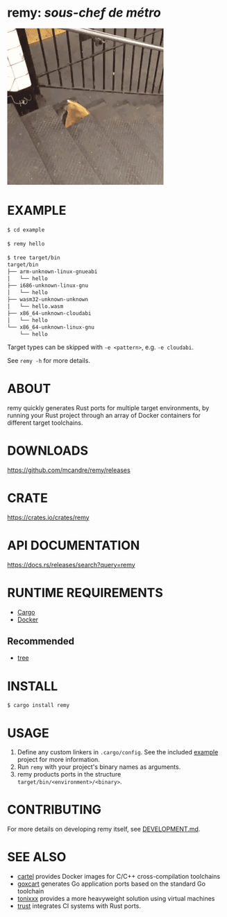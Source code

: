 # remy: *sous-chef de métro*

![pizza rat](https://raw.githubusercontent.com/mcandre/remy/master/remy.gif)

# EXAMPLE

```console
$ cd example

$ remy hello

$ tree target/bin
target/bin
├── arm-unknown-linux-gnueabi
│   └── hello
├── i686-unknown-linux-gnu
│   └── hello
├── wasm32-unknown-unknown
│   └── hello.wasm
├── x86_64-unknown-cloudabi
│   └── hello
└── x86_64-unknown-linux-gnu
    └── hello
```

Target types can be skipped with `-e <pattern>`, e.g. `-e cloudabi`.

See `remy -h` for more details.

# ABOUT

remy quickly generates Rust ports for multiple target environments, by running your Rust project through an array of Docker containers for different target toolchains.

# DOWNLOADS

https://github.com/mcandre/remy/releases

# CRATE

https://crates.io/crates/remy

# API DOCUMENTATION

https://docs.rs/releases/search?query=remy

# RUNTIME REQUIREMENTS

* [Cargo](https://www.rust-lang.org/en-US/)
* [Docker](https://www.docker.com/)

## Recommended

* [tree](https://linux.die.net/man/1/tree)

# INSTALL

```console
$ cargo install remy
```

# USAGE

1. Define any custom linkers in `.cargo/config`. See the included [example](example) project for more information.
2. Run `remy` with your project's binary names as arguments.
3. remy products ports in the structure `target/bin/<environment>/<binary>`.

# CONTRIBUTING

For more details on developing remy itself, see [DEVELOPMENT.md](DEVELOPMENT.md).

# SEE ALSO

* [cartel](https://github.com/mcandre/cartel) provides Docker images for C/C++ cross-compilation toolchains
* [goxcart](https://github.com/mcandre/goxcart) generates Go application ports based on the standard Go toolchain
* [tonixxx](https://github.com/mcandre/tonixxx) provides a more heavyweight solution using virtual machines
* [trust](https://github.com/japaric/trust) integrates CI systems with Rust ports.

